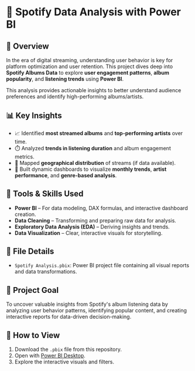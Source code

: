 # 🎵 Spotify Data Analysis with Power BI

## 📌 Overview
In the era of digital streaming, understanding user behavior is key for platform optimization and user retention. This project dives deep into **Spotify Albums Data** to explore **user engagement patterns**, **album popularity**, and **listening trends** using **Power BI**.

This analysis provides actionable insights to better understand audience preferences and identify high-performing albums/artists.

## 📊 Key Insights
- 📈 Identified **most streamed albums** and **top-performing artists** over time.
- ⏱️ Analyzed **trends in listening duration** and album engagement metrics.
- 📍 Mapped **geographical distribution** of streams (if data available).
- 🎯 Built dynamic dashboards to visualize **monthly trends**, **artist performance**, and **genre-based analysis**.

## 🔧 Tools & Skills Used
- **Power BI** – For data modeling, DAX formulas, and interactive dashboard creation.
- **Data Cleaning** – Transforming and preparing raw data for analysis.
- **Exploratory Data Analysis (EDA)** – Deriving insights and trends.
- **Data Visualization** – Clear, interactive visuals for storytelling.

## 📂 File Details
- `Spotify Analysis.pbix`: Power BI project file containing all visual reports and data transformations.

## 🎯 Project Goal
To uncover valuable insights from Spotify's album listening data by analyzing user behavior patterns, identifying popular content, and creating interactive reports for data-driven decision-making.

## 🚀 How to View
1. Download the `.pbix` file from this repository.
2. Open with [Power BI Desktop](https://powerbi.microsoft.com/en-us/desktop/).
3. Explore the interactive visuals and filters.
   

